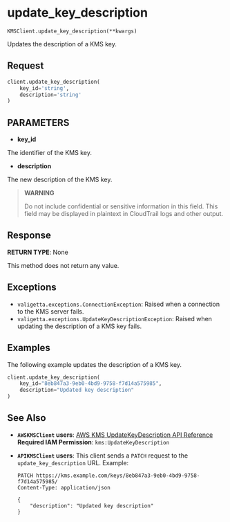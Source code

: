 # update_key_description

`KMSClient.update_key_description(**kwargs)`

Updates the description of a KMS key.

## Request

```python
client.update_key_description(
    key_id='string',
    description='string'
)
```

## PARAMETERS

- **key_id**

The identifier of the KMS key.

- **description**

The new description of the KMS key.

> **WARNING**
>
> Do not include confidential or sensitive information in this field. This field may be displayed in plaintext in CloudTrail logs and other output.

## Response

**RETURN TYPE**: None

This method does not return any value.

## Exceptions

- `valigetta.exceptions.ConnectionException`: Raised when a connection to the KMS server fails.
- `valigetta.exceptions.UpdateKeyDescriptionException`: Raised when updating the description of a KMS key fails.

## Examples

The following example updates the description of a KMS key.

```python
client.update_key_description(
    key_id="8eb847a3-9eb0-4bd9-9758-f7d14a575985",
    description="Updated key description"
)
```

## See Also

- **`AWSKMSClient` users**:
  [AWS KMS UpdateKeyDescription API Reference](https://docs.aws.amazon.com/kms/latest/APIReference/API_UpdateKeyDescription.html)
  **Required IAM Permission**: `kms:UpdateKeyDescription`
- **`APIKMSClient` users**:
  This client sends a `PATCH` request to the `update_key_description` URL.
  Example:

  ```
  PATCH https://kms.example.com/keys/8eb847a3-9eb0-4bd9-9758-f7d14a575985/
  Content-Type: application/json

  {
      "description": "Updated key description"
  }
  ```
